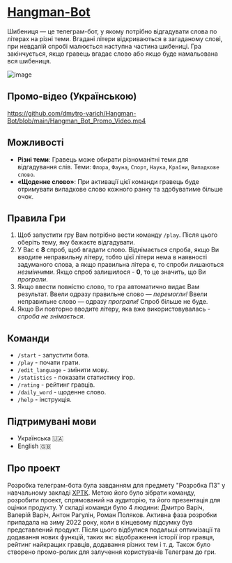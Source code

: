 # [Hangman-Bot](https://t.me/hangman_guessing_game_bot)
Шибениця — це телеграм-бот, у якому потрібно відгадувати слова по літерах на різні теми. Вгадані літери відкриваються в загаданому слові, при невдалій спробі малюється наступна частина шибениці. Гра закінчується, якщо гравець вгадає слово або якщо буде намальована вся шибениця.

![image](https://github.com/dmytro-varich/Hangman-Bot/assets/136006220/a8bbfeef-4822-4c42-80ce-561f20428765)


## Промо-відео (Українською)
[https://github.com/dmytro-varich/Hangman-Bot/blob/main/Hangman_Bot_Promo_Video.mp4
](https://github.com/dmytro-varich/Hangman-Bot/assets/136006220/ed41bd6a-8458-4dbf-b466-a74872a49e4b
)

## Можливості
- **Різні теми**: Гравець може обирати різноманітні теми для відгадування слів. Теми: `Флора`, `Фауна`, `Спорт`, `Наука`, `Країни`, `Випадкове слово`.
- **«Щоденне слово»**: При активації цієї команди гравець буде отримувати випадкове слово кожного ранку та здобуватиме більше очок.

## Правила Гри
1. Щоб запустити гру Вам потрібно вести команду `/play`. Після цього оберіть тему, яку бажаєте відгадувати.
2. У Вас є **8** спроб, щоб вгадати слово. Віднімається спроба, якщо Ви вводите неправильну літеру, тобто цієї літери нема в наявності задуманого словa, а якщо правильна літера є, то спроби лишаються *незмінними*. Якщо спроб залишилося - **0**, то це значить, що Ви *програли*.
3. Якщо ввести повністю слово, то гра автоматично видає Вам результат. Ввели одразу правильне слово — *перемогли!* Ввели неправильне слово — одразу *програли!* Спроб більше не буде.
4. Якщо Ви повторно вводите літеру, яка вже використовувалась - *спроба не знімається*.
   
## Команди 
- `/start` - запустити бота.
- `/play` - почати грати.
- `/edit_language` - змінити мову.
- `/statistics` - показати статистику ігор.
- `/rating` - рейтинг гравців.
- `/daily_word` - щоденне слово.
- `/help` - інструкція.

## Підтримувані мови
- Українська 🇺🇦
- English 🇬🇧

## Про проект
Розробка телеграм-бота була завданням для предмету "Розробка ПЗ" у навчальному закладі [ХРТК](https://www.hrtt.kh.ua/). Метою його було зібрати команду, розробити проект, спрямований на аудиторію, та його презентація для оцінки продукту. У складі команди було 4 людини: Дмитро Варіч, Валерій Варіч, Антон Рагулін, Роман Поляков. Активна фаза розробки припадала на зиму 2022 року, коли в кінцевому підсумку був представлений продукт. Після цього відбулися подальші оптимізації та додавання нових функцій, таких як: відображення історії ігор гравця, рейтинг найкращих гравців, додавання різних тем і т. д. Також було створено промо-ролик для залучення користувачів Телеграм до гри.
